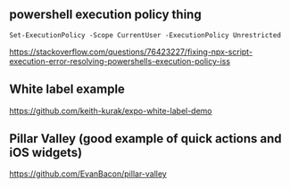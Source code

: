 ## powershell execution policy thing

`Set-ExecutionPolicy -Scope CurrentUser -ExecutionPolicy Unrestricted`

https://stackoverflow.com/questions/76423227/fixing-npx-script-execution-error-resolving-powershells-execution-policy-iss

## White label example

https://github.com/keith-kurak/expo-white-label-demo

## Pillar Valley (good example of quick actions and iOS widgets)

https://github.com/EvanBacon/pillar-valley
